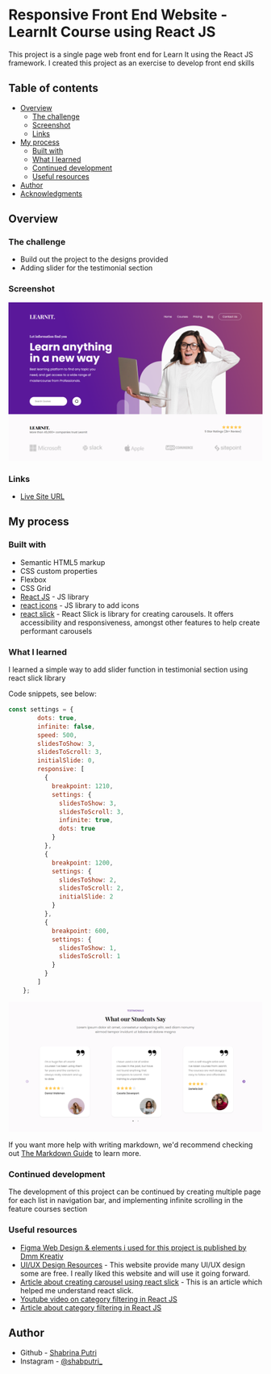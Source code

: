 # Responsive Front End Website - LearnIt Course using React JS
This project is a single page web front end for Learn It using the React JS framework. I created this project as an exercise to develop front end skills

## Table of contents

- [Overview](#overview)
  - [The challenge](#the-challenge)
  - [Screenshot](#screenshot)
  - [Links](#links)
- [My process](#my-process)
  - [Built with](#built-with)
  - [What I learned](#what-i-learned)
  - [Continued development](#continued-development)
  - [Useful resources](#useful-resources)
- [Author](#author)
- [Acknowledgments](#acknowledgments)


## Overview

### The challenge

- Build out the project to the designs provided
- Adding slider for the testimonial section

### Screenshot

![Design preview for LearnIt landing page](./src/images/header-learnit.png)

### Links
- [Live Site URL](https://learn-it-front-end-webpage.vercel.app/)

## My process

### Built with

- Semantic HTML5 markup
- CSS custom properties
- Flexbox
- CSS Grid
- [React JS](https://reactjs.org/) - JS library
- [react icons](https://react-icons.github.io/react-icons/) - JS library to add icons
- [react slick](https://react-slick.neostack.com/) - React Slick is library for creating carousels. It offers accessibility and responsiveness, amongst other features to help create performant carousels


### What I learned

I learned a simple way to add slider function in testimonial section using react slick library

Code snippets, see below:
```js
const settings = {
        dots: true,
        infinite: false,
        speed: 500,
        slidesToShow: 3,
        slidesToScroll: 3,
        initialSlide: 0,
        responsive: [
          {
            breakpoint: 1210,
            settings: {
              slidesToShow: 3,
              slidesToScroll: 3,
              infinite: true,
              dots: true
            }
          },
          {
            breakpoint: 1200,
            settings: {
              slidesToShow: 2,
              slidesToScroll: 2,
              initialSlide: 2
            }
          },
          {
            breakpoint: 600,
            settings: {
              slidesToShow: 1,
              slidesToScroll: 1
            }
          }
        ]
    };
```

![Overview for testimonials section](./src/images/testimonials-learnit.png)

If you want more help with writing markdown, we'd recommend checking out [The Markdown Guide](https://www.markdownguide.org/) to learn more.


### Continued development
The development of this project can be continued by creating multiple page for each list in navigation bar, and implementing infinite scrolling in the feature courses section

### Useful resources
- [Figma Web Design & elements i used for this project is published by Dmm Kreativ](https://ui8.net/dmm-kreativ/products/uniquepages?status=7)
- [UI/UX Design Resources](https://ui8.net/) - This website provide many UI/UX design some are free. I really liked this website and will use it going forward.
- [Article about creating carousel using react slick](https://blog.logrocket.com/create-carousel-react-slick/) - This is an article which helped me understand react slick.
- [Youtube video on category filtering in React JS](https://www.youtube.com/watch?v=cbEHLalLLeM)
- [Article about category filtering in React JS](https://contactmentor.com/filter-list-by-category-react-js/)


## Author

- Github - [Shabrina Putri](https://github.com/shabrina12/)
- Instagram - [@shabputri_](https://www.instagram.com/shabputri_/)

